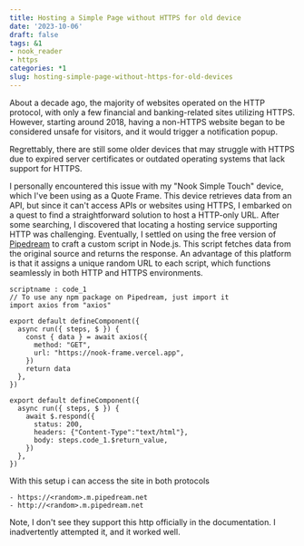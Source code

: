 ```yaml
---
title: Hosting a Simple Page without HTTPS for old device
date: '2023-10-06'
draft: false
tags: &1
- nook_reader
- https
categories: *1
slug: hosting-simple-page-without-https-for-old-devices
---
```


About a decade ago, the majority of websites operated on the HTTP protocol, with only a few financial and banking-related sites utilizing HTTPS. However, starting around 2018, having a non-HTTPS website began to be considered unsafe for visitors, and it would trigger a notification popup.

Regrettably, there are still some older devices that may struggle with HTTPS due to expired server certificates or outdated operating systems that lack support for HTTPS.

I personally encountered this issue with my "Nook Simple Touch" device, which I've been using as a Quote Frame. This device retrieves data from an API, but since it can't access APIs or websites using HTTPS, I embarked on a quest to find a straightforward solution to host a HTTP-only URL. After some searching, I discovered that locating a hosting service supporting HTTP was challenging. Eventually, I settled on using the free version of [Pipedream](https://pipedream.com/) to craft a custom script in Node.js. This script fetches data from the original source and returns the response. An advantage of this platform is that it assigns a unique random URL to each script, which functions seamlessly in both HTTP and HTTPS environments.


```
scriptname : code_1
// To use any npm package on Pipedream, just import it
import axios from "axios"

export default defineComponent({
  async run({ steps, $ }) {
    const { data } = await axios({
      method: "GET",
      url: "https://nook-frame.vercel.app",
    })
    return data
  },
})
```

```
export default defineComponent({
  async run({ steps, $ }) {
    await $.respond({
      status: 200,
      headers: {"Content-Type":"text/html"},
      body: steps.code_1.$return_value,
    })
  },
})
```


With this setup i can access the site in both protocols

```
- https://<random>.m.pipedream.net
- http://<random>.m.pipedream.net

```

Note, I don't see they support this http officially in the documentation. I inadvertently attempted it, and it worked well.